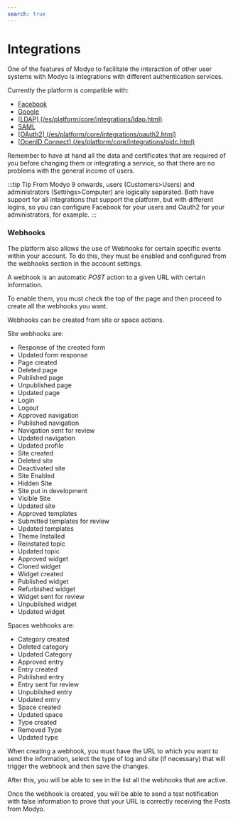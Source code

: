 ```yaml
---
search: true
---
```


# Integrations

One of the features of Modyo to facilitate the interaction of other user systems with Modyo is integrations with different authentication services.

Currently the platform is compatible with:

- [Facebook](/en/platform/core/integrations/facebook.html)
- [Google](/en/platform/core/integrations/google.html)
- [\[LDAP\] (/es/platform/core/integrations/ldap.html)](/en/platform/core/integrations/ldap.html)
- [SAML](/en/platform/core/integrations/saml.html)
- [\[OAuth2\] (/es/platform/core/integrations/oauth2.html)](/en/platform/core/integrations/saml.html)
- [\[OpenID Connect\] (/es/platform/core/integrations/oidc.html)](/en/platform/core/integrations/oidc.html)

Remember to have at hand all the data and certificates that are required of you before changing them or integrating a service, so that there are no problems with the general income of users.

:::tip
Tip From Modyo 9 onwards, users (Customers>Users) and administrators (Settings>Computer) are logically separated. Both have support for all integrations that support the platform, but with different logins, so you can configure Facebook for your users and Oauth2 for your administrators, for example.
:::

### Webhooks

The platform also allows the use of Webhooks for certain specific events within your account. To do this, they must be enabled and configured from the webhooks section in the account settings.

A webhook is an automatic _POST_ action to a given URL with certain information.

To enable them, you must check the top of the page and then proceed to create all the webhooks you want.

Webhooks can be created from site or space actions.

Site webhooks are:

* Response of the created form
* Updated form response
* Page created
* Deleted page
* Published page
* Unpublished page
* Updated page
* Login
* Logout
* Approved navigation
* Published navigation
* Navigation sent for review
* Updated navigation
* Updated profile
* Site created
* Deleted site
* Deactivated site
* Site Enabled
* Hidden Site
* Site put in development
* Visible Site
* Updated site
* Approved templates
* Submitted templates for review
* Updated templates
* Theme Installed
* Reinstated topic
* Updated topic
* Approved widget
* Cloned widget
* Widget created
* Published widget
* Refurbished widget
* Widget sent for review
* Unpublished widget
* Updated widget

Spaces webhooks are:

* Category created
* Deleted category
* Updated Category
* Approved entry
* Entry created
* Published entry
* Entry sent for review
* Unpublished entry
* Updated entry
* Space created
* Updated space
* Type created
* Removed Type
* Updated type

When creating a webhook, you must have the URL to which you want to send the information, select the type of log and site (if necessary) that will trigger the webhook and then save the changes.

After this, you will be able to see in the list all the webhooks that are active.

Once the webhook is created, you will be able to send a test notification with false information to prove that your URL is correctly receiving the Posts from Modyo.